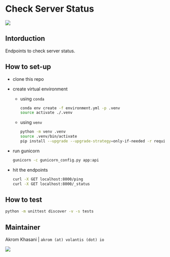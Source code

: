 # Check Server Status

[![](https://img.shields.io/badge/Python-3.7.x-orange.svg?style=flat-square&logo=python&logoColor=white)](https://www.python.org)

## Intorduction

Endpoints to check server status.

## How to set-up

- clone this repo

- create virtual environment

  - using `conda`
    ```bash
    conda env create -f environment.yml -p .venv
    source activate ./.venv
    ```

  - using `venv`
    ```bash
    python -m venv .venv
    source .venv/bin/activate
    pip install --upgrade --upgrade-strategy=only-if-needed -r requirements.txt
    ```

- run gunicorn
  ```bash
  gunicorn -c gunicorn_config.py app:api
  ```

- hit the endpoints
  ```bash
  curl -X GET localhost:8000/ping
  curl -X GET localhost:8000/_status
  ```

## How to test

```bash
python -m unittest discover -v -s tests
```

## Maintainer

Akrom Khasani | `akrom (at) volantis (dot) io`

[![](https://img.shields.io/badge/Made%20with%20&hearts;-@VolantisIO-orange.svg?style=flat-square)](https://volantis.io)
